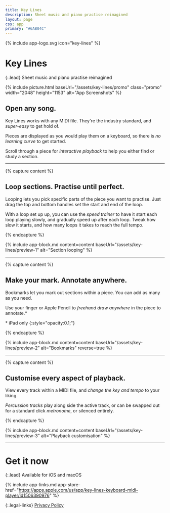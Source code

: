 ```yaml
---
title: Key Lines
description: Sheet music and piano practise reimagined
layout: page
css: app
primary: "#6AB04C"
---
```


{% include app-logo.svg icon="key-lines" %}

# Key Lines

{:.lead}
Sheet music and piano practise reimagined

{% include picture.html baseUrl="/assets/key-lines/promo" class="promo" width="2048" height="1153" alt="App Screenshots" %}

## Open any song.

Key Lines works with any MIDI file. They're the industry standard, and _super-easy_ to get hold of.

Pieces are displayed as you would play them on a keyboard, so there is _no learning curve_ to get started.

Scroll through a piece for _interactive playback_ to help you either find or study a section.

---

{% capture content %}

## Loop sections. Practise until perfect.

Looping lets you pick specific parts of the piece you want to practise. Just drag the top and bottom handles set the start and end of the loop.

With a loop set up up, you can use the _speed trainer_ to have it start each loop playing slowly, and gradually speed up after each loop. Tweak how slow it starts, and how many loops it takes to reach the full tempo.

{% endcapture %}

{% include app-block.md
  content=content
  baseUrl="/assets/key-lines/preview-1"
  alt="Section looping"
%}

---

{% capture content %}

## Make your mark. Annotate anywhere.

Bookmarks let you mark out sections within a piece. You can add as many as you need.

Use your finger or Apple Pencil to _freehand draw anywhere_ in the piece to annotate.\*

\* iPad only
{:style="opacity:0.1;"}

{% endcapture %}

{% include app-block.md
  content=content
  baseUrl="/assets/key-lines/preview-2"
  alt="Bookmarks"
  reverse=true
%}

---

{% capture content %}

## Customise every aspect of playback.

View every track within a MIDI file, and _change the key and tempo_ to your liking.

_Percussion tracks_ play along side the active track, or can be swapped out for a standard click _metronome_, or silenced entirely.

{% endcapture %}

{% include app-block.md
  content=content
  baseUrl="/assets/key-lines/preview-3"
  alt="Playback customisation"
%}

---

# Get it now

{:.lead}
Available for iOS and macOS

{% include app-links.md app-store-href="https://apps.apple.com/us/app/key-lines-keyboard-midi-player/id1506390976" %}

{:.legal-links}
[Privacy Policy](/privacy)
